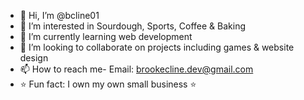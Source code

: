 - 👋 Hi, I’m @bcline01
- 🍁 I’m interested in Sourdough, Sports, Coffee & Baking
- 🌱 I’m currently learning web development
- 💞️ I’m looking to collaborate on projects including games & website design
- 📫 How to reach me- Email: [brookecline.dev@gmail.com](brookecline.dev@gmail.com)
- ⭐ Fun fact: I own my own small business ⭐

<!---
bcline01/bcline01 is a ✨ special ✨ repository because its `README.md` (this file) appears on your GitHub profile.
You can click the Preview link to take a look at your changes.
--->
